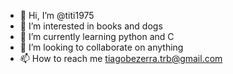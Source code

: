 - 👋 Hi, I’m @titi1975
- 👀 I’m interested in books and dogs
- 🌱 I’m currently learning python and C
- 💞️ I’m looking to collaborate on anything
- 📫 How to reach me tiagobezerra.trb@gmail.com

<!---
titi1975/titi1975 is a ✨ special ✨ repository because its `README.md` (this file) appears on your GitHub profile.
You can click the Preview link to take a look at your changes.
--->
